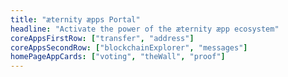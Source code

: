```yaml
---
title: "æternity æpps Portal"
headline: "Activate the power of the æternity æpp ecosystem"
coreAppsFirstRow: ["transfer", "address"]
coreAppsSecondRow: ["blockchainExplorer", "messages"]
homePageAppCards: ["voting", "theWall", "proof"]
---
```

